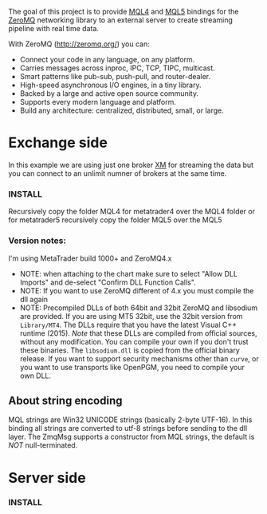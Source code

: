 
The goal of this project is to provide [MQL4](https://www.metatrader4.com/ "Metatrader 4.") and [MQL5](https://www.metatrader5.com/ "Metatrader 5.") bindings for the [ZeroMQ](http://zeromq.org/ "ZeroMQ homepage.") networking library to an external server to create streaming pipeline with real time data. 

With ZeroMQ (http://zeromq.org/) you can:
* Connect your code in any language, on any platform.
* Carries messages across inproc, IPC, TCP, TIPC, multicast.
* Smart patterns like pub-sub, push-pull, and router-dealer.
* High-speed asynchronous I/O engines, in a tiny library.
* Backed by a large and active open source community.
* Supports every modern language and platform.
* Build any architecture: centralized, distributed, small, or large.

# Exchange side

In this example we are using just one broker [XM](https://www.com.com/ "XM") for streaming the data but you can connect to an unlimit numner of brokers at the same time.

### INSTALL

Recursively copy the folder MQL4 for metatrader4 over the MQL4 folder or for metatrader5 recursively copy the folder MQL5 over the MQL5

### Version notes:
I'm using MetaTrader build 1000+ and ZeroMQ4.x  

* NOTE: when attaching to the chart make sure to select "Allow DLL Imports" and de-select "Confirm DLL Function Calls".
* NOTE: If you want to use ZeroMQ different of 4.x you must compile the dll again
* NOTE: Precompiled DLLs of both 64bit and 32bit ZeroMQ and libsodium are provided. If you are using MT5 32bit, use the 32bit version from `Library/MT4`. The DLLs require that you have the latest Visual C++ runtime (2015). *Note* that these DLLs are compiled from official sources, without any modification. You can compile your own if you don't trust these binaries. The `libsodium.dll` is copied from the official binary release. If you want to support security mechanisms other than `curve`, or you want to use transports like OpenPGM, you need to compile your own DLL.

## About string encoding

MQL strings are Win32 UNICODE strings (basically 2-byte UTF-16). In this binding all strings are converted to utf-8 strings before sending to the dll layer. The ZmqMsg supports a constructor from MQL strings, the default is _NOT_ null-terminated.

# Server side


### INSTALL



